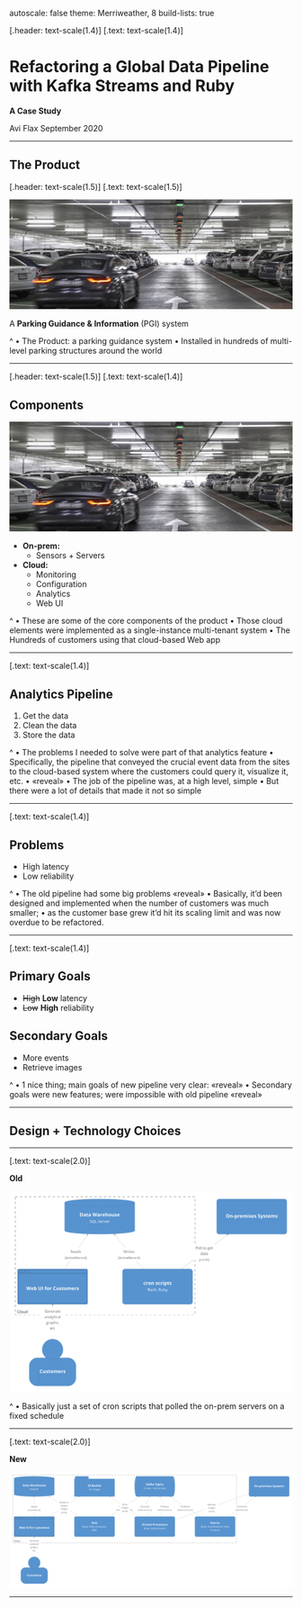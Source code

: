 autoscale: false
theme: Merriweather, 8
build-lists: true

[.header: text-scale(1.4)]
[.text: text-scale(1.4)]

# Refactoring a Global Data Pipeline with Kafka Streams and Ruby

**A Case Study**

Avi Flax
September 2020

----

## The Product

[.header: text-scale(1.5)]
[.text: text-scale(1.5)]

![right](images/garage-01.jpg)

A **Parking Guidance & Information** (PGI) system

^
• The Product: a parking guidance system
• Installed in hundreds of multi-level parking structures around the world

----

[.header: text-scale(1.5)]
[.text: text-scale(1.4)]

## Components

![right](images/garage-01.jpg)

* **On-prem:**
	* Sensors + Servers
* **Cloud:**
	* Monitoring
	* Configuration
	* Analytics
	* Web UI

^
• These are some of the core components of the product
• Those cloud elements were implemented as a single-instance multi-tenant system
• The 
Hundreds of customers using that cloud-based Web app

----
[.text: text-scale(1.4)]

## Analytics Pipeline

1. Get the data
2. Clean the data
3. Store the data


^
• The problems I needed to solve were part of that analytics feature
• Specifically, the pipeline that conveyed the crucial event data from the sites to the cloud-based system where the customers could query it, visualize it, etc.
• «reveal»
• The job of the pipeline was, at a high level, simple
• But there were a lot of details that made it not so simple

----
[.text: text-scale(1.4)]

## Problems

* High latency
* Low reliability

^
• The old pipeline had some big problems «reveal»
• Basically, it’d been designed and implemented when the number of customers was much smaller;
  • as the customer base grew it’d hit its scaling limit and was now overdue to be refactored.


----
[.text: text-scale(1.4)]

## Primary Goals

* ~~High~~ **Low** latency
* ~~Low~~ **High** reliability

## Secondary Goals

* More events
* Retrieve images

^
• 1 nice thing; main goals of new pipeline very clear: «reveal»
• Secondary goals were new features; were impossible with old pipeline «reveal»

----

## Design + Technology Choices

----
[.text: text-scale(2.0)]

**Old**

![old diagram original fit](images/old-system-landscape.png)

^
• Basically just a set of cron scripts that polled the on-prem servers on a fixed schedule

----
[.text: text-scale(2.0)]

**New**

![new diagram original fit](images/new-system-landscape.png)

----
